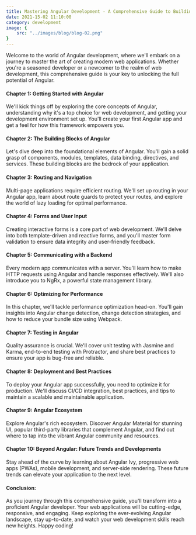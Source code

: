 ```yaml
---
title: Mastering Angular Development - A Comprehensive Guide to Building Modern Web Applications
date: 2021-15-02 11:10:00
category: development
image: {
	src: "../images/blog/blog-02.png"
}
---
```


Welcome to the world of Angular development, where we'll embark on a journey to master the art of creating modern web applications. Whether you're a seasoned developer or a newcomer to the realm of web development, this comprehensive guide is your key to unlocking the full potential of Angular.

#### Chapter 1: Getting Started with Angular

We'll kick things off by exploring the core concepts of Angular, understanding why it's a top choice for web development, and getting your development environment set up. You'll create your first Angular app and get a feel for how this framework empowers you.

#### Chapter 2: The Building Blocks of Angular

Let's dive deep into the foundational elements of Angular. You'll gain a solid grasp of components, modules, templates, data binding, directives, and services. These building blocks are the bedrock of your application.

#### Chapter 3: Routing and Navigation

Multi-page applications require efficient routing. We'll set up routing in your Angular app, learn about route guards to protect your routes, and explore the world of lazy loading for optimal performance.

#### Chapter 4: Forms and User Input

Creating interactive forms is a core part of web development. We'll delve into both template-driven and reactive forms, and you'll master form validation to ensure data integrity and user-friendly feedback.

#### Chapter 5: Communicating with a Backend

Every modern app communicates with a server. You'll learn how to make HTTP requests using Angular and handle responses effectively. We'll also introduce you to NgRx, a powerful state management library.

#### Chapter 6: Optimizing for Performance

In this chapter, we'll tackle performance optimization head-on. You'll gain insights into Angular change detection, change detection strategies, and how to reduce your bundle size using Webpack.

#### Chapter 7: Testing in Angular

Quality assurance is crucial. We'll cover unit testing with Jasmine and Karma, end-to-end testing with Protractor, and share best practices to ensure your app is bug-free and reliable.

#### Chapter 8: Deployment and Best Practices

To deploy your Angular app successfully, you need to optimize it for production. We'll discuss CI/CD integration, best practices, and tips to maintain a scalable and maintainable application.

#### Chapter 9: Angular Ecosystem

Explore Angular's rich ecosystem. Discover Angular Material for stunning UI, popular third-party libraries that complement Angular, and find out where to tap into the vibrant Angular community and resources.

#### Chapter 10: Beyond Angular: Future Trends and Developments

Stay ahead of the curve by learning about Angular Ivy, progressive web apps (PWAs), mobile development, and server-side rendering. These future trends can elevate your application to the next level.

#### Conclusion:

As you journey through this comprehensive guide, you'll transform into a proficient Angular developer. Your web applications will be cutting-edge, responsive, and engaging. Keep exploring the ever-evolving Angular landscape, stay up-to-date, and watch your web development skills reach new heights. Happy coding!
